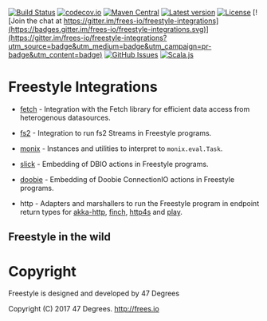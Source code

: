 
[comment]: # (Start Badges)

[![Build Status](https://travis-ci.org/frees-io/freestyle-integrations.svg?branch=master)](https://travis-ci.org/frees-io/freestyle-integrations) [![codecov.io](http://codecov.io/github/frees-io/freestyle-integrations/coverage.svg?branch=master)](http://codecov.io/github/frees-io/freestyle-integrations?branch=master) [![Maven Central](https://img.shields.io/badge/maven%20central-0.1.1-green.svg)](https://oss.sonatype.org/#nexus-search;gav~io.frees~freestyle-integrations*) [![Latest version](https://img.shields.io/badge/freestyle--integrations-0.1.1-green.svg)](https://index.scala-lang.org/frees-io/freestyle-integrations) [![License](https://img.shields.io/badge/license-Apache%202-blue.svg)](https://raw.githubusercontent.com/frees-io/freestyle-integrations/master/LICENSE) [![Join the chat at https://gitter.im/frees-io/freestyle-integrations](https://badges.gitter.im/frees-io/freestyle-integrations.svg)](https://gitter.im/frees-io/freestyle-integrations?utm_source=badge&utm_medium=badge&utm_campaign=pr-badge&utm_content=badge) [![GitHub Issues](https://img.shields.io/github/issues/frees-io/freestyle-integrations.svg)](https://github.com/frees-io/freestyle-integrations/issues) [![Scala.js](http://scala-js.org/assets/badges/scalajs-0.6.15.svg)](http://scala-js.org)

[comment]: # (End Badges)

# Freestyle Integrations


+ [fetch](http://frees.io/docs/integrations/fetch/) - Integration with the Fetch library for efficient data access from heterogenous datasources.

+ [fs2](http://frees.io/docs/integrations/fs2/) - Integration to run fs2 Streams in Freestyle programs.

+ [monix](http://frees.io/docs/integrations/monix/) -  Instances and utilities to interpret to `monix.eval.Task`.

+ [slick](http://frees.io/docs/integrations/slick/) - Embedding of DBIO actions in Freestyle programs.

+ [doobie](http://frees.io/docs/integrations/doobie/) - Embedding of Doobie ConnectionIO actions in Freestyle programs.

+ http - Adapters and marshallers to run the Freestyle program in endpoint return types for [akka-http](http://frees.io/docs/integrations/akkahttp/), [finch](http://frees.io/docs/integrations/finch/), [http4s](http://frees.io/docs/integrations/http4s/) and [play](http://frees.io/docs/integrations/play/).

## Freestyle in the wild



[comment]: # (Start Copyright)
# Copyright

Freestyle is designed and developed by 47 Degrees

Copyright (C) 2017 47 Degrees. <http://frees.io>

[comment]: # (End Copyright)